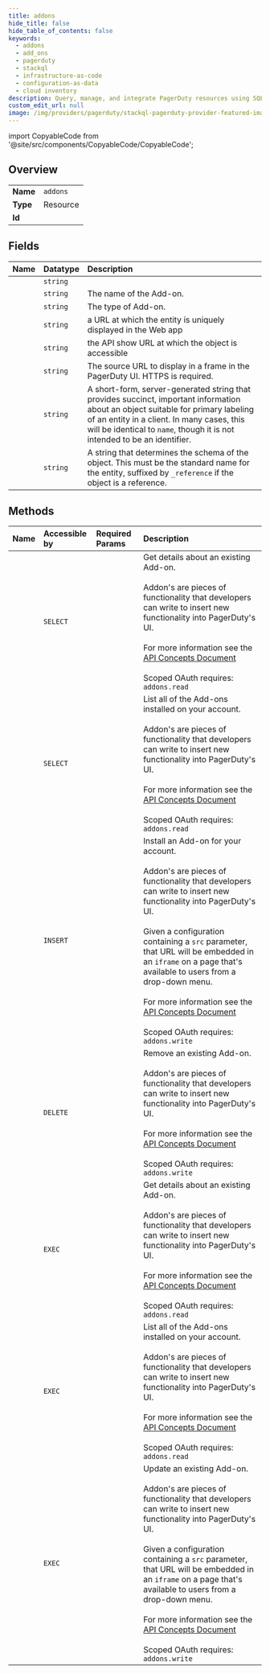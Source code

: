 ```yaml
---
title: addons
hide_title: false
hide_table_of_contents: false
keywords:
  - addons
  - add_ons
  - pagerduty    
  - stackql
  - infrastructure-as-code
  - configuration-as-data
  - cloud inventory
description: Query, manage, and integrate PagerDuty resources using SQL
custom_edit_url: null
image: /img/providers/pagerduty/stackql-pagerduty-provider-featured-image.png
---
```


import CopyableCode from '@site/src/components/CopyableCode/CopyableCode';




## Overview
<table><tbody>
<tr><td><b>Name</b></td><td><code>addons</code></td></tr>
<tr><td><b>Type</b></td><td>Resource</td></tr>
<tr><td><b>Id</b></td><td><CopyableCode code="pagerduty.add_ons.addons" /></td></tr>
</tbody></table>

## Fields
| Name | Datatype | Description |
|:-----|:---------|:------------|
| <CopyableCode code="id" /> | `string` |  |
| <CopyableCode code="name" /> | `string` | The name of the Add-on. |
| <CopyableCode code="_type" /> | `string` | The type of Add-on. |
| <CopyableCode code="html_url" /> | `string` | a URL at which the entity is uniquely displayed in the Web app |
| <CopyableCode code="self" /> | `string` | the API show URL at which the object is accessible |
| <CopyableCode code="src" /> | `string` | The source URL to display in a frame in the PagerDuty UI. HTTPS is required. |
| <CopyableCode code="summary" /> | `string` | A short-form, server-generated string that provides succinct, important information about an object suitable for primary labeling of an entity in a client. In many cases, this will be identical to `name`, though it is not intended to be an identifier. |
| <CopyableCode code="type" /> | `string` | A string that determines the schema of the object. This must be the standard name for the entity, suffixed by `_reference` if the object is a reference. |
## Methods
| Name | Accessible by | Required Params | Description |
|:-----|:--------------|:----------------|:------------|
| <CopyableCode code="get_addon" /> | `SELECT` | <CopyableCode code="id" /> | Get details about an existing Add-on.<br /><br />Addon's are pieces of functionality that developers can write to insert new functionality into PagerDuty's UI.<br /><br />For more information see the [API Concepts Document](../../api-reference/ZG9jOjI3NDc5Nzc-api-concepts#add-ons)<br /><br />Scoped OAuth requires: `addons.read`<br /> |
| <CopyableCode code="list_addon" /> | `SELECT` |  | List all of the Add-ons installed on your account.<br /><br />Addon's are pieces of functionality that developers can write to insert new functionality into PagerDuty's UI.<br /><br />For more information see the [API Concepts Document](../../api-reference/ZG9jOjI3NDc5Nzc-api-concepts#add-ons)<br /><br />Scoped OAuth requires: `addons.read`<br /> |
| <CopyableCode code="create_addon" /> | `INSERT` | <CopyableCode code="data__addon" /> | Install an Add-on for your account.<br /><br />Addon's are pieces of functionality that developers can write to insert new functionality into PagerDuty's UI.<br /><br />Given a configuration containing a `src` parameter, that URL will be embedded in an `iframe` on a page that's available to users from a drop-down menu.<br /><br />For more information see the [API Concepts Document](../../api-reference/ZG9jOjI3NDc5Nzc-api-concepts#add-ons)<br /><br />Scoped OAuth requires: `addons.write`<br /> |
| <CopyableCode code="delete_addon" /> | `DELETE` | <CopyableCode code="id" /> | Remove an existing Add-on.<br /><br />Addon's are pieces of functionality that developers can write to insert new functionality into PagerDuty's UI.<br /><br />For more information see the [API Concepts Document](../../api-reference/ZG9jOjI3NDc5Nzc-api-concepts#add-ons)<br /><br />Scoped OAuth requires: `addons.write`<br /> |
| <CopyableCode code="_get_addon" /> | `EXEC` | <CopyableCode code="id" /> | Get details about an existing Add-on.<br /><br />Addon's are pieces of functionality that developers can write to insert new functionality into PagerDuty's UI.<br /><br />For more information see the [API Concepts Document](../../api-reference/ZG9jOjI3NDc5Nzc-api-concepts#add-ons)<br /><br />Scoped OAuth requires: `addons.read`<br /> |
| <CopyableCode code="_list_addon" /> | `EXEC` |  | List all of the Add-ons installed on your account.<br /><br />Addon's are pieces of functionality that developers can write to insert new functionality into PagerDuty's UI.<br /><br />For more information see the [API Concepts Document](../../api-reference/ZG9jOjI3NDc5Nzc-api-concepts#add-ons)<br /><br />Scoped OAuth requires: `addons.read`<br /> |
| <CopyableCode code="update_addon" /> | `EXEC` | <CopyableCode code="id, data__addon" /> | Update an existing Add-on.<br /><br />Addon's are pieces of functionality that developers can write to insert new functionality into PagerDuty's UI.<br /><br />Given a configuration containing a `src` parameter, that URL will be embedded in an `iframe` on a page that's available to users from a drop-down menu.<br /><br />For more information see the [API Concepts Document](../../api-reference/ZG9jOjI3NDc5Nzc-api-concepts#add-ons)<br /><br />Scoped OAuth requires: `addons.write`<br /> |

